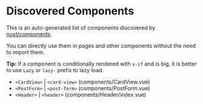 # Discovered Components

This is an auto-generated list of components discovered by [nuxt/components](https://github.com/nuxt/components).

You can directly use them in pages and other components without the need to import them.

**Tip:** If a component is conditionally rendered with `v-if` and is big, it is better to use `Lazy` or `lazy-` prefix to lazy load.

- `<CardView>` | `<card-view>` (components/CardView.vue)
- `<PostForm>` | `<post-form>` (components/PostForm.vue)
- `<Header>` | `<header>` (components/Header/index.vue)
